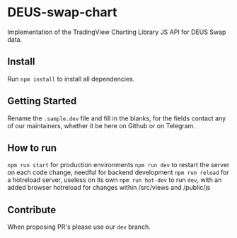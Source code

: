 # DEUS-swap-chart
Implementation of the TradingView Charting Library JS API for DEUS Swap data.

## Install
Run `npm install` to install all dependencies.

## Getting Started
Rename the `.sample.dev` file and fill in the blanks, for the fields contact any of our maintainers, whether it be here on Github or on Telegram.

## How to run
`npm run start` for production environments
`npm run dev` to restart the server on each code change, needful for backend development
`npm run reload` for a hotreload server, useless on its own
`npm run hot-dev` to run `dev`, with an added browser hotreload for changes within /src/views and /public/js

## Contribute
When proposing PR's please use our `dev` branch. 
